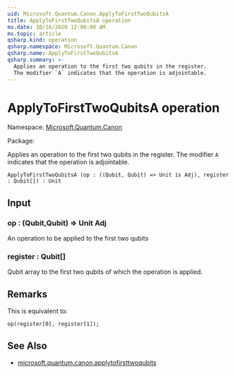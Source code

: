 ```yaml
---
uid: Microsoft.Quantum.Canon.ApplyToFirstTwoQubitsA
title: ApplyToFirstTwoQubitsA operation
ms.date: 10/16/2020 12:00:00 AM
ms.topic: article
qsharp.kind: operation
qsharp.namespace: Microsoft.Quantum.Canon
qsharp.name: ApplyToFirstTwoQubitsA
qsharp.summary: >-
  Applies an operation to the first two qubits in the register.
  The modifier `A` indicates that the operation is adjointable.
---
```


# ApplyToFirstTwoQubitsA operation

Namespace: [Microsoft.Quantum.Canon](xref:Microsoft.Quantum.Canon)

Package: [](https://nuget.org/packages/)


Applies an operation to the first two qubits in the register.The modifier `A` indicates that the operation is adjointable.

```Q#
ApplyToFirstTwoQubitsA (op : ((Qubit, Qubit) => Unit is Adj), register : Qubit[]) : Unit
```


## Input

### op : (Qubit,Qubit) => Unit Adj

An operation to be applied to the first two qubits


### register : Qubit[]

Qubit array to the first two qubits of which the operation is applied.



## Remarks

This is equivalent to:```qsharpop(register[0], register[1]);```

## See Also

- [microsoft.quantum.canon.applytofirsttwoqubits](xref:microsoft.quantum.canon.applytofirsttwoqubits)